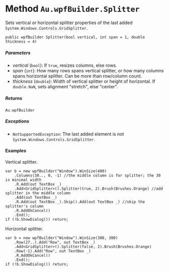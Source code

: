 # Method `Au.wpfBuilder.Splitter`

Sets vertical or horizontal splitter properties of the last added `System.Windows.Controls.GridSplitter`.

```
public wpfBuilder Splitter(bool vertical, int span = 1, double thickness = 4)
```

##### Parameters

- *vertical*  (`bool`):
    If `true`, resizes columns, else rows.
- *span*  (`int`):
    How many rows spans vertical splitter, or how many columns spans horizontal splitter. Can be more than row/column count.
- *thickness*  (`double`):
    Width of vertical splitter or height of horizontal. If `double.NaN`, sets alignment "stretch", else "center".

##### Returns

`Au.wpfBuilder`

##### Exceptions

- `NotSupportedException`:
    The last added element is not `System.Windows.Controls.GridSplitter`.

#### Examples

Vertical splitter.

```
var b = new wpfBuilder("Window").WinSize(400)
	.Columns(30.., 0, -1) //the middle column is for splitter; the 30 is minimal width
	.R.Add(out TextBox _)
	.Add<GridSplitter>().Splitter(true, 2).Brush(Brushes.Orange) //add splitter in the middle column
	.Add(out TextBox _)
	.R.Add(out TextBox _).Skip().Add(out TextBox _) //skip the splitter's column
	.R.AddOkCancel()
	.End();
if (!b.ShowDialog()) return;
```

Horizontal splitter.

```
var b = new wpfBuilder("Window").WinSize(300, 300)
	.Row(27..).Add("Row", out TextBox _)
	.Add<GridSplitter>().Splitter(false, 2).Brush(Brushes.Orange)
	.Row(-1).Add("Row", out TextBox _)
	.R.AddOkCancel()
	.End();
if (!b.ShowDialog()) return;
```